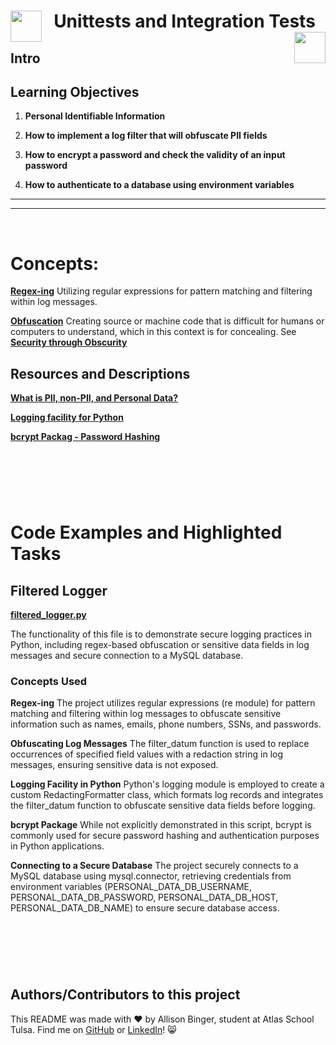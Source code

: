   <h1 align="center">
  <img src="https://cdn-icons-png.flaticon.com/512/1287/1287023.png" align="left" width="50">
   Unittests and Integration Tests
  <img src="https://cdn-icons-png.flaticon.com/512/1287/1287023.png" align="right" width="50"></h1>


## Intro

## Learning Objectives

1. **Personal Identifiable Information**

2. **How to implement a log filter that will obfuscate PII fields**

3. **How to encrypt a password and check the validity of an input password**

4. **How to authenticate to a database using environment variables**

---
---
&nbsp;
&nbsp;
&nbsp;

# Concepts:

[**Regex-ing**](https://www.w3schools.com/python/python_regex.asp)
Utilizing regular expressions for pattern matching and filtering within log messages.

[**Obfuscation**](https://en.wikipedia.org/wiki/Obfuscation_(software))
Creating source or machine code that is difficult for humans or computers to understand, which in this context is for concealing. See [**Security through Obscurity**](https://en.wikipedia.org/wiki/Security_through_obscurity)


## Resources and Descriptions
[**What is PII, non-PII, and Personal Data?**](https://piwik.pro/blog/what-is-pii-personal-data/)

[**Logging facility for Python**](https://docs.python.org/3/library/logging.html)

[**bcrypt Packag - Password Hashing**](https://github.com/pyca/bcrypt/)


&nbsp;
---
&nbsp;

# Code Examples and Highlighted Tasks

## Filtered Logger
[**filtered_logger.py**](filtered_logger.py)

The functionality of this file is to demonstrate secure logging practices in Python, including regex-based obfuscation or sensitive data fields in log messages and secure connection to a MySQL database.

### Concepts Used
**Regex-ing**
The project utilizes regular expressions (re module) for pattern matching and filtering within log messages to obfuscate sensitive information such as names, emails, phone numbers, SSNs, and passwords.

**Obfuscating Log Messages**
The filter_datum function is used to replace occurrences of specified field values with a redaction string in log messages, ensuring sensitive data is not exposed.

**Logging Facility in Python**
Python's logging module is employed to create a custom RedactingFormatter class, which formats log records and integrates the filter_datum function to obfuscate sensitive data fields before logging.

**bcrypt Package**
While not explicitly demonstrated in this script, bcrypt is commonly used for secure password hashing and authentication purposes in Python applications.

**Connecting to a Secure Database**
The project securely connects to a MySQL database using mysql.connector, retrieving credentials from environment variables (PERSONAL_DATA_DB_USERNAME, PERSONAL_DATA_DB_PASSWORD, PERSONAL_DATA_DB_HOST, PERSONAL_DATA_DB_NAME) to ensure secure database access.



&nbsp;
---
&nbsp;

## Authors/Contributors to this project
This README was made with :heart: by Allison Binger, student at Atlas School Tulsa. Find me on [GitHub](https://github.com/allisonabinger) or [LinkedIn](https://linkedin.com/in/allisonbinger)! :smile_cat:

